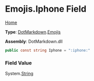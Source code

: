 # Emojis\.Iphone Field

[Home](../../../README.md)

**Type**: [DotMarkdown](../../README.md)\.[Emojis](../README.md)

**Assembly**: DotMarkdown\.dll

```csharp
public const string Iphone = ":iphone:"
```

### Field Value

System\.[String](https://docs.microsoft.com/en-us/dotnet/api/system.string)